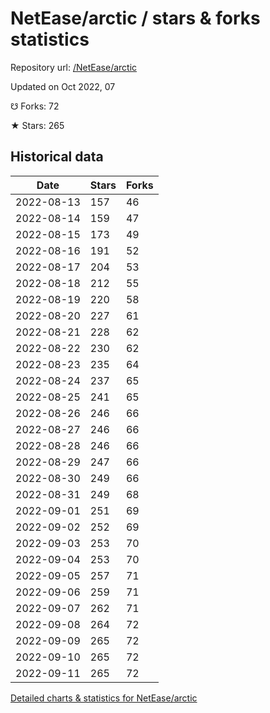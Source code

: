 # NetEase/arctic / stars & forks statistics

Repository url: [/NetEase/arctic](https://github.com/NetEase/arctic)

Updated on Oct 2022, 07

☋ Forks: 72

★ Stars: 265

## Historical data
| Date | Stars | Forks |
|------|-------|-------|
| 2022-08-13 | 157 | 46 | 
| 2022-08-14 | 159 | 47 | 
| 2022-08-15 | 173 | 49 | 
| 2022-08-16 | 191 | 52 | 
| 2022-08-17 | 204 | 53 | 
| 2022-08-18 | 212 | 55 | 
| 2022-08-19 | 220 | 58 | 
| 2022-08-20 | 227 | 61 | 
| 2022-08-21 | 228 | 62 | 
| 2022-08-22 | 230 | 62 | 
| 2022-08-23 | 235 | 64 | 
| 2022-08-24 | 237 | 65 | 
| 2022-08-25 | 241 | 65 | 
| 2022-08-26 | 246 | 66 | 
| 2022-08-27 | 246 | 66 | 
| 2022-08-28 | 246 | 66 | 
| 2022-08-29 | 247 | 66 | 
| 2022-08-30 | 249 | 66 | 
| 2022-08-31 | 249 | 68 | 
| 2022-09-01 | 251 | 69 | 
| 2022-09-02 | 252 | 69 | 
| 2022-09-03 | 253 | 70 | 
| 2022-09-04 | 253 | 70 | 
| 2022-09-05 | 257 | 71 | 
| 2022-09-06 | 259 | 71 | 
| 2022-09-07 | 262 | 71 | 
| 2022-09-08 | 264 | 72 | 
| 2022-09-09 | 265 | 72 | 
| 2022-09-10 | 265 | 72 | 
| 2022-09-11 | 265 | 72 | 


[Detailed charts & statistics for NetEase/arctic](https://reviewgithub.com/rep/NetEase/arctic)
